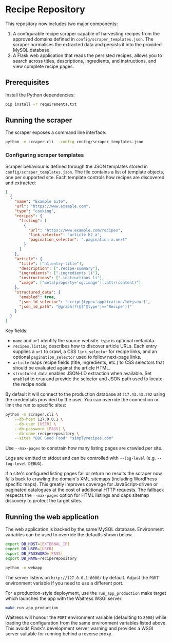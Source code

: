 # Recipe Repository

This repository now includes two major components:

1. A configurable recipe scraper capable of harvesting recipes from the
   approved domains defined in `config/scraper_templates.json`. The scraper
   normalises the extracted data and persists it into the provided MySQL
   database.
2. A Flask web application that reads the persisted recipes, allows you to
   search across titles, descriptions, ingredients, and instructions, and view
   complete recipe pages.

## Prerequisites

Install the Python dependencies:

```bash
pip install -r requirements.txt
```

## Running the scraper

The scraper exposes a command line interface:

```bash
python -m scraper.cli --config config/scraper_templates.json
```

### Configuring scraper templates

Scraper behaviour is defined through the JSON templates stored in
`config/scraper_templates.json`. The file contains a list of template objects,
one per supported site. Each template controls how recipes are discovered and
extracted:

```json
[
  {
    "name": "Example Site",
    "url": "https://www.example.com",
    "type": "cooking",
    "recipes": {
      "listing": [
        {
          "url": "https://www.example.com/recipes",
          "link_selector": "article h2 a",
          "pagination_selector": ".pagination a.next"
        }
      ]
    },
    "article": {
      "title": ["h1.entry-title"],
      "description": [".recipe-summary"],
      "ingredients": [".ingredients li"],
      "instructions": [".instructions li"],
      "image": ["meta[property='og:image']::attr(content)"]
    },
    "structured_data": {
      "enabled": true,
      "json_ld_selector": "script[type='application/ld+json']",
      "json_ld_path": "@graph[?(@['@type']=='Recipe')]"
    }
  }
]
```

Key fields:

* `name` and `url` identify the source website. `type` is optional metadata.
* `recipes.listing` describes how to discover article URLs. Each entry supplies
  a `url` to crawl, a CSS `link_selector` for recipe links, and an optional
  `pagination_selector` used to follow next-page links.
* `article` maps recipe fields (title, ingredients, etc.) to CSS selectors that
  should be evaluated against the article HTML.
* `structured_data` enables JSON-LD extraction when available. Set `enabled` to
  `true` and provide the selector and JSON path used to locate the recipe node.

By default it will connect to the production database at `217.43.43.202`
using the credentials provided by the user. You can override the connection or
limit the run to specific sites:

```bash
python -m scraper.cli \
    --db-host 127.0.0.1 \
    --db-user [USER] \
    --db-password [PASS] \
    --db-name reciperepository \
    --sites "BBC Good Food" "simplyrecipes.com"
```

Use `--max-pages` to constrain how many listing pages are crawled per site.

Logs are emitted to stdout and can be controlled with `--log-level` (e.g.
`--log-level DEBUG`).

If a site's configured listing pages fail or return no results the scraper now
falls back to crawling the domain's XML sitemaps (including WordPress specific
maps). This greatly improves coverage for JavaScript-driven or paginated
catalogues at the cost of additional HTTP requests. The fallback respects the
`--max-pages` option for HTML listings and caps sitemap discovery to protect the
target sites.

## Running the web application

The web application is backed by the same MySQL database. Environment
variables can be used to override the defaults shown below.

```bash
export DB_HOST=[EXTERNAL_IP]
export DB_USER=[USER]
export DB_PASSWORD=[PASS]
export DB_NAME=reciperepository

python -m webapp
```

The server listens on `http://127.0.0.1:8000/` by default. Adjust the `PORT`
environment variable if you need to use a different port.

For a production-style deployment, use the `run_app_production` make target
which launches the app with the Waitress WSGI server:

```bash
make run_app_production
```

Waitress will honour the `PORT` environment variable (defaulting to `8000`)
while loading the configuration from the same environment variables listed
above. This avoids Flask's development server warning and provides a WSGI
server suitable for running behind a reverse proxy.
